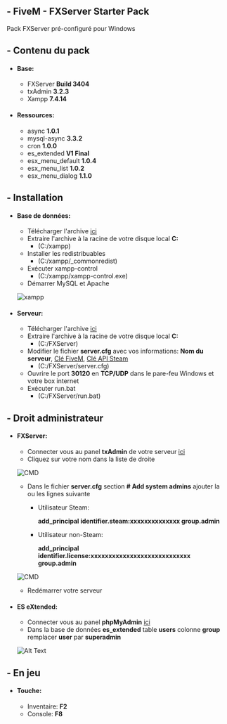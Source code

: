 ## - FiveM - FXServer Starter Pack
Pack FXServer pré-configuré pour Windows

## - Contenu du pack
* #### Base:
  * FXServer **Build 3404**
  * txAdmin **3.2.3**
  * Xampp **7.4.14**

* #### Ressources:
  * async **1.0.1**
  * mysql-async **3.3.2**
  * cron **1.0.0**
  * es_extended **V1 Final**
  * esx_menu_default **1.0.4**
  * esx_menu_list **1.0.2**
  * esx_menu_dialog **1.1.0**

## - Installation
* #### Base de données:
  * Télécharger l'archive [ici](https://mega.nz/file/otMjzSRS#LKHTFlxF6j4W5GckBOI_iNRpvmtlR-5-pfinQ7Fs95M)
  * Extraire l'archive à la racine de votre disque local **C:**
    * (C:/xampp)
  * Installer les redistribuables
    * (C:/xampp/_commonredist)
  * Exécuter xampp-control
    * (C:/xampp/xampp-control.exe)
  * Démarrer MySQL et Apache
  
  ![xampp](https://i.ibb.co/rvwWvnY/xampp.png)
    
* #### Serveur:
  * Télécharger l'archive [ici](https://github.com/IceWeedo/FiveM-FXServer-Starter-Pack/releases/latest)
  * Extraire l'archive à la racine de votre disque local **C:**
    * (C:/FXServer)
  * Modifier le fichier **server.cfg** avec vos informations: **Nom du serveur**, [Clé FiveM](https://keymaster.fivem.net), [Clé API Steam](https://steamcommunity.com/dev/apikey)
    * (C:/FXServer/server.cfg)
  * Ouvrire le port **30120** en **TCP/UDP** dans le pare-feu Windows et votre box internet
  * Exécuter run.bat
    * (C:/FXServer/run.bat)
    
## - Droit administrateur
* #### FXServer:
  * Connecter vous au panel **txAdmin** de votre serveur [ici](http://localhost:40120/)
  * Cliquez sur votre nom dans la liste de droite
  
  ![CMD](https://i.ibb.co/rc9Qhj5/txadmin-id.png)
  
  * Dans le fichier **server.cfg** section **# Add system admins** ajouter la ou les lignes suivante
  
    * Utilisateur Steam:
    
      **add_principal identifier.steam:xxxxxxxxxxxxxx group.admin**
    
    * Utilisateur non-Steam:
    
      **add_principal identifier.license:xxxxxxxxxxxxxxxxxxxxxxxxxxxx group.admin**
      
  ![CMD](https://i.ibb.co/VM0G22q/servercfg-admin.png)
     
  * Redémarrer votre serveur

* #### ES eXtended:
  * Connecter vous au panel **phpMyAdmin** [ici](http://localhost/phpmyadmin/)
  * Dans la base de données **es_extended** table **users** colonne **group** remplacer **user** par **superadmin**
  
  ![Alt Text](https://i.ibb.co/vw8PvvY/xampp-admin.png)

## - En jeu
* #### Touche:
  * Inventaire: **F2**
  * Console: **F8**
